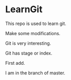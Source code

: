 # LearnGit

This repo is used to learn git.

Make some modifications.

Git is very interesting.

Git has stage or index.

First add.

I am in the branch of master.
